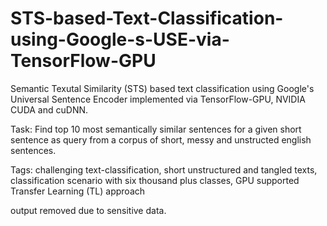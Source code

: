 # STS-based-Text-Classification-using-Google-s-USE-via-TensorFlow-GPU

Semantic Texutal Similarity (STS) based text classification using Google's Universal Sentence Encoder implemented via TensorFlow-GPU, NVIDIA CUDA and cuDNN.

Task: Find top 10 most semantically similar sentences for a given short sentence as query from a corpus of short, messy and unstructed english sentences.

Tags: challenging text-classification, short unstructured and tangled texts, classification scenario with six thousand plus classes, GPU supported Transfer Learning (TL) approach

output removed due to sensitive data.
